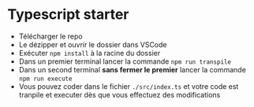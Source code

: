 # Typescript starter

 - Télécharger le repo 
 - Le dézipper et ouvrir le dossier dans VSCode 
 - Exécuter `npm install` à la racine du dossier
 - Dans un premier terminal lancer la commande `npm run transpile`
 - Dans un second terminal **sans fermer le premier** lancer la commande `npm run execute`
 - Vous pouvez coder dans le fichier `./src/index.ts` et votre code est tranpile et executer dès que vous effectuez des modifications